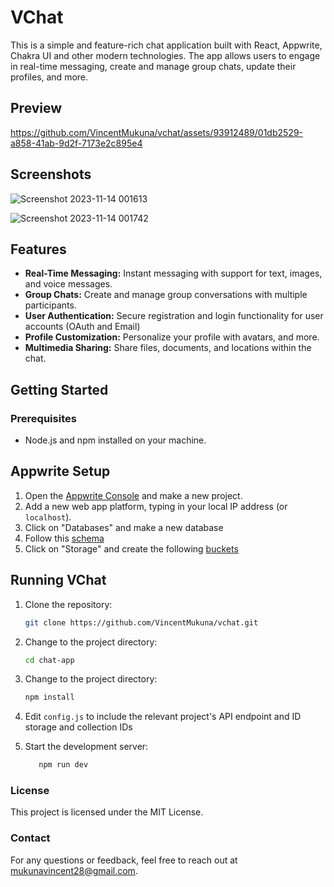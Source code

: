 # VChat

This is a simple and feature-rich chat application built with React, Appwrite, Chakra UI and other modern technologies. The app allows users to engage in real-time messaging, create and manage group chats, update their profiles, and more.

## Preview

https://github.com/VincentMukuna/vchat/assets/93912489/01db2529-a858-41ab-9d2f-7173e2c895e4

## Screenshots
![Screenshot 2023-11-14 001613](https://github.com/VincentMukuna/vchat/assets/93912489/b51d39b8-86fb-463b-8e12-02b218279eda)



![Screenshot 2023-11-14 001742](https://github.com/VincentMukuna/vchat/assets/93912489/d695955f-6910-425e-a1d2-af8418afcd64)

## Features

- **Real-Time Messaging:** Instant messaging with support for text, images, and voice messages.
- **Group Chats:** Create and manage group conversations with multiple participants.
- **User Authentication:** Secure registration and login functionality for user accounts (OAuth and Email)
- **Profile Customization:** Personalize your profile with avatars, and more.
- **Multimedia Sharing:** Share files, documents, and locations within the chat.

## Getting Started

### Prerequisites

- Node.js and npm installed on your machine.

## Appwrite Setup

1. Open the [Appwrite Console](https://cloud.appwrite.io/) and make a new project.
2. Add a new web app platform, typing
   in your local IP address (or `localhost`).
3. Click on "Databases" and make a new database
4. Follow this [schema](schema.json)
5. Click on "Storage" and create the following [buckets](buckets.json)

## Running VChat

1. Clone the repository:

   ```bash
   git clone https://github.com/VincentMukuna/vchat.git

   ```

2. Change to the project directory:
   ```bash
   cd chat-app
   ```
3. Change to the project directory:
   ```bash
   npm install
   ```
4. Edit `config.js` to include the relevant project's API endpoint and ID storage and collection IDs
5. Start the development server:
   ```bash
      npm run dev
   ```

### License

This project is licensed under the MIT License.

### Contact

For any questions or feedback, feel free to reach out at mukunavincent28@gmail.com.
